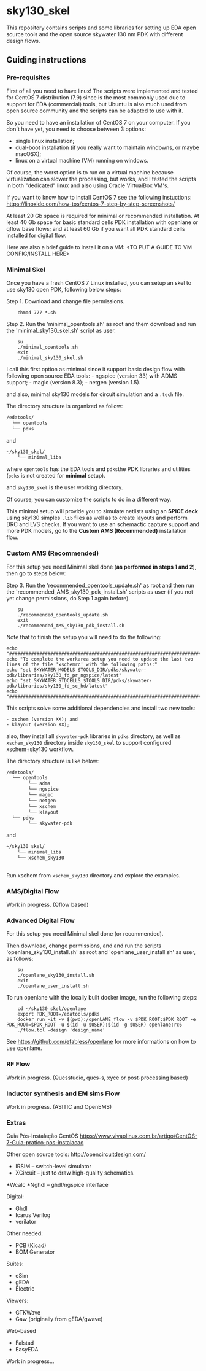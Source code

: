 # sky130_skel

This repository contains scripts and some libraries for setting up EDA open source tools and the open source skywater 130 nm PDK with different design flows.

## Guiding instructions

### Pre-requisites
First of all you need to have linux! The scripts were implemented and tested for CentOS 7 distribution (7.9) since is the most commonly used due to support for EDA (commercial) tools, but Ubuntu is also much used from open source community and the scripts can be adapted to use with it.

So you need to have an installation of CentOS 7 on your computer. If you don´t have yet, you need to choose between 3 options:
- single linux installation;
- dual-boot installation (if you really want to maintain windowns, or maybe macOSX);
- linux on a virtual machine (VM) running on windows.

Of course, the worst option is to run on a virtual machine because virtualization can slower the processing, but works, and I tested the scripts in both "dedicated" linux and also using Oracle VirtualBox VM's.

If you want to know how to install CentOS 7 see the following instuctions: https://linoxide.com/how-tos/centos-7-step-by-step-screenshots/

At least 20 Gb space is required for minimal or recommended installation. At least 40 Gb space for basic standard cells PDK installation with openlane or qflow base flows; and at least 60 Gb if you want all PDK standard cells installed for digital flow.

Here are also a brief guide to install it on a VM: <TO PUT A GUIDE TO VM CONFIG/INSTALL HERE>

### Minimal Skel
Once you have a fresh CentOS 7 Linux installed, you can setup an skel to use sky130 open PDK, following below steps:

Step 1. Download and change file permissions.
        
        chmod 777 *.sh

Step 2. Run the 'minimal_opentools.sh' as root and them download and run the 'minimal_sky130_skel.sh' script as user.

        su
        ./minimal_opentools.sh
        exit
        ./minimal_sky130_skel.sh

I call this first option as minimal since it support basic design flow with following open source EDA tools:
    - ngspice (version 33) with ADMS support;
    - magic (version 8.3);
    - netgen (version 1.5).
    
and also, minimal sky130 models for circuit simulation and a `.tech` file.

The directory structure is organized as follow:
```bash 
/edatools/
  └── opentools
  └── pdks
```

and

```bash 
~/sky130_skel/
    └── minimal_libs
```

where `opentools` has the EDA tools and `pdks`the PDK libraries and utilities (`pdks` is not created for **minimal** setup).

and `sky130_skel` is the user working directory.

Of course, you can customize the scripts to do in a different way.

This minimal setup will provide you to simulate netlists using an **SPICE deck** using sky130 simples `.lib` files as well as to create layouts and perform DRC and LVS checks. If you want to use an schemactic capture support and more PDK models, go to the **Custom AMS (Recommended)** installation flow.

### Custom AMS (Recommended)
For this setup you need Minimal skel done (**as performed in steps 1 and 2**), then go to steps below:

Step 3. Run the 'recommended_opentools_update.sh' as root and then run the 'recommended_AMS_sky130_pdk_install.sh' scripts as user (if you not yet change permissions, do Step 1 again before).

        su
        ./recommended_opentools_update.sh
        exit
        ./recommended_AMS_sky130_pdk_install.sh

Note that to finish the setup you will need to do the following:

    echo "#####################################################################################################################"
    echo "To complete the workarea setup you need to update the last two lines of the file 'xschemrc' with the following paths:"
    echo "set SKYWATER_MODELS $TOOLS_DIR/pdks/skywater-pdk/libraries/sky130_fd_pr_ngspice/latest"
    echo "set SKYWATER_STDCELLS $TOOLS_DIR/pdks/skywater-pdk/libraries/sky130_fd_sc_hd/latest"
    echo "#####################################################################################################################"

This scripts solve some additional dependencies and install two new tools:

    - xschem (version XX); and
    - klayout (version XX);

also, they install all `skywater-pdk` libraries in `pdks` directory, as well as `xschem_sky130` directory inside `sky130_skel` to support configured xschem+sky130 workflow.

The directory structure is like below:
```bash 
/edatools/
  └── opentools
        └── adms
        └── ngspice
        └── magic
        └── netgen
        └── xschem
        └── klayout
  └── pdks
        └── skywater-pdk
```

and

```bash 
~/sky130_skel/
    └── minimal_libs
    └── xschem_sky130
  
```

Run xschem from `xschem_sky130` directory and explore the examples.

### AMS/Digital Flow

Work in progress. (Qflow based)

### Advanced Digital Flow
For this setup you need Minimal skel done (or recommended).

Then download, change permissions, and and run the scripts 'openlane_sky130_install.sh' as root and 'openlane_user_install.sh' as user, as follows:

        su
        ./openlane_sky130_install.sh
        exit
        ./openlane_user_install.sh

To run openlane with the locally built docker image, run the following steps:

        cd ~/sky130_skel/openlane
        export PDK_ROOT=/edatools/pdks
        docker run -it -v $(pwd):/openLANE_flow -v $PDK_ROOT:$PDK_ROOT -e PDK_ROOT=$PDK_ROOT -u $(id -u $USER):$(id -g $USER) openlane:rc6
        ./flow.tcl -design 'design_name'
 
See https://github.com/efabless/openlane for more informations on how to use openlane. 

### RF Flow

Work in progress. (Qucsstudio, qucs-s, xyce or post-processing based)

### Inductor synthesis and EM sims Flow

Work in progress. (ASITIC and OpenEMS)

### Extras

Guia Pós-Instalação CentOS
https://www.vivaolinux.com.br/artigo/CentOS-7-Guia-pratico-pos-instalacao

Other open source tools:
http://opencircuitdesign.com/
-	IRSIM – switch-level simulator
-	XCircuit – just to draw high-quality schematics.

*Wcalc
*Nghdl – ghdl/ngspice interface

Digital:
-	Ghdl
-	Icarus Verilog
-	verilator

Other needed:
-	PCB (Kicad)
-	BOM Generator

Suites:
-	eSim
-	gEDA
-	Electric

Viewers:
-	GTKWave
-	Gaw (originally from gEDA/gwave)

Web-based
-	Falstad
-	EasyEDA

Work in progress...
